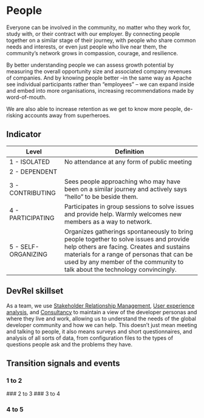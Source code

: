 # People

Everyone can be involved in the community, no matter who they work for, study with, or their contract with our employer.  By connecting people together on a similar stage of their journey, with people who share common needs and interests, or even just people who live near them, the community’s network grows in compassion, courage, and resilience.

By better understanding people we can assess growth potential by measuring the overall opportunity size and associated company revenues of companies. And by knowing people better –in the same way as Apache see individual participants rather than “employees” – we can expand inside and embed into more organisations, increasing recommendations made by word-of-mouth.

We are also able to increase retention as we get to know more people, de-risking accounts away from superheroes.

## Indicator

| Level               	| Definition                                                                                                                                                                                                                                               	|
|---------------------	|----------------------------------------------------------------------------------------------------------------------------------------------------------------------------------------------------------------------------------------------------------	|
| 1 - ISOLATED        	| No attendance at any form of public meeting                                                                                                                                                                                                              	|
| 2 - DEPENDENT       	|                                                                                                                                                                                                                                                          	|
| 3 - CONTRIBUTING    	| Sees people approaching who may have been on a similar journey and actively says “hello” to be beside them.                                                                                                                                              	|
| 4 - PARTICIPATING   	| Participates in group sessions to solve issues and provide help. Warmly welcomes new members as a way to network.                                                                                                                                        	|
| 5 - SELF-ORGANIZING 	| Organizes gatherings spontaneously to bring people together to solve issues and provide help others are facing. Creates and sustains materials for a range of personas that can be used by any member of the community to talk about the technology convincingly. 	|

## DevRel skillset

As a team, we use [Stakeholder Relationship Management](https://sfia-online.org/en/sfia-8/skills/stakeholder-relationship-management), [User experience analysis](https://sfia-online.org/en/sfia-8/skills/user-experience-analysis), and [Consultancy](https://sfia-online.org/en/sfia-8/skills/consultancy) to maintain a view of the developer personas and where they live and work, allowing us to understand the needs of the global developer community and how we can help.  This doesn’t just mean meeting and talking to people, it also means surveys and short questionnaires, and analysis of all sorts of data, from configuration files to the types of questions people ask and the problems they have.

## Transition signals and events

### 1 to 2
### 2 to 3
### 3 to 4
### 4 to 5